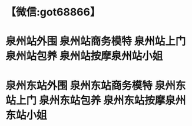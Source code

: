 # 【微信:got68866】
# 泉州站外围 泉州站商务模特 泉州站上门 泉州站包养 泉州站按摩泉州站小姐 
# 泉州东站外围 泉州东站商务模特 泉州东站上门 泉州东站包养 泉州东站按摩泉州东站小姐
